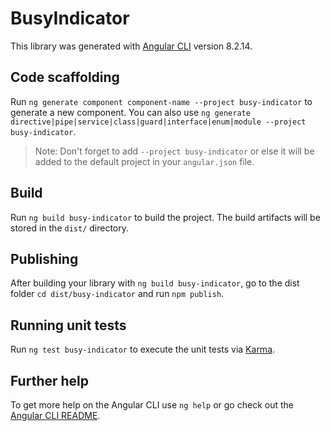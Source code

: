 # BusyIndicator

This library was generated with [Angular CLI](https://github.com/angular/angular-cli) version 8.2.14.

## Code scaffolding

Run `ng generate component component-name --project busy-indicator` to generate a new component. You can also use `ng generate directive|pipe|service|class|guard|interface|enum|module --project busy-indicator`.
> Note: Don't forget to add `--project busy-indicator` or else it will be added to the default project in your `angular.json` file. 

## Build

Run `ng build busy-indicator` to build the project. The build artifacts will be stored in the `dist/` directory.

## Publishing

After building your library with `ng build busy-indicator`, go to the dist folder `cd dist/busy-indicator` and run `npm publish`.

## Running unit tests

Run `ng test busy-indicator` to execute the unit tests via [Karma](https://karma-runner.github.io).

## Further help

To get more help on the Angular CLI use `ng help` or go check out the [Angular CLI README](https://github.com/angular/angular-cli/blob/master/README.md).
